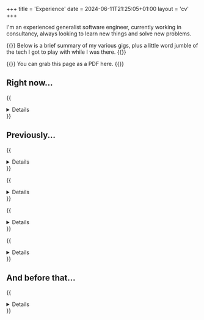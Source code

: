 +++
title = 'Experience'
date = 2024-06-11T21:25:05+01:00
layout = 'cv'
+++

I'm an experienced generalist software engineer, currently working in consultancy, always looking to learn new things and solve new problems.

{{<note>}}
Below is a brief summary of my various gigs, plus a little word jumble of the tech I got to play with while I was there.
{{</note>}}

{{<pdf>}}
You can grab this page as a PDF here.
{{</pdf>}}

## Right now...

{{<details title="`2021 - Now` **Consultant @ Accenture NGE / Infinity Works**" subtitle="Working across various client accounts in a development role, slotting into an existing team and finding the best way to help out (usually by asking awkward questions and fixing broken things)">}}

I moved into consultancy so I could rotate between client projects - being exposed to different domains and tech stacks - without needing to job hunt.
This was something I never found in "product shops".

Since starting as a consultant I've worked on:

**An event-driven system on Lambda**

Building a resilient, event-driven system from the ground up to replace an existing system built on BPM.
Components of the system are implemented as Java Lambdas (client's choice) using Spring Cloud Functions, deployed using CDK.

`java, aws, kafka, lambda, sqs, dynamodb, cdk, maven, git, jenkins, spring cloud functions, cucumber bdd`

**A distributed-monolith BPM application on kubernetes**

Working in the dev team, but spending a large chunk of my time stabilising the team's kubernetes dev environments to unblock other team members - based on no pre-existing experience with kubernetes.

Also working in the "stabilisation" project to reduce incidents caused by our service (investigating production incidents and implementing code fixes) - our work here reduced incidents by >75%.

`java, kubernetes, jenkins, maven, git, activiti bpm, cucmber bdd`

**An API layer for analyst authoring system**

Building backend API services for data retrieval and aggregation to support the client’s report authoring system for analysts.
Most of te services were in Java, but with a couple of them in C# to make integration with the off-the-shelf CMS easier.
Deploying to on-prem servers via Ansible playbooks and to ECS via CDK - I implemented a tagging and branching strategy to give the team a sane way to deploy code.

`java, aws, ecs, cdk, c#, git, umbraco, odata`

**A GraphQL API layer for data platform**

Building platform and developer tools to allow data-owning teams to expose their datasets to analyst-teams via a federated GraphQL API.
The platform and tooling were developed in typescript and deployed across ECS and Lambda using terraform.
I improved our pipelines and test suites to increase stability and free up dev cycles.

`typescript, graphql, apollo, aws, terraform, git, jenkins, odata, c#`

**A kotlin microservice backend for a mobile app**

Building Spring Boot microservices in kotlin to consume vehcle telemetry data from kafka and serve the processed data to a mobile app.
Learned kotlin for the role and quickly started contributing to the team. Onboarded our services onto the client's audit tooling to unblock our route to production.

`kotlin, psql, mongodb, kafka, pcf, gradle, git, spring boot, cucumber bdd`


{{</details>}}

## Previously...

{{<details title="`2020 - 2021` **Software Engineer @ FanDuel**" subtitle="Java dev on services in Responsible Gaming and Regulatory Reporting" >}}

- Took over as sole dev for the regulatory reporting project (a Java service running mysql stored procedures), delivering new functionality and performance improvements to problematic reporting jobs (reduced run time by ~90%).
- Quickly became an SME, used my knowledge to support the service in production and work with regulators to understand their issues.
- Onboarded contractors to the team and handed over the reporting project to them.
- Also worked on Responsible Gaming features to keep our services compliant with state regulations and provide customers with safety features.

`java, python, mysql, aws, terraform, gradle, git, jenkins, jira, guice, hibernate`

{{</details>}}

{{<details title="`2018 - 2020` **Software Engineer @ Pinsent Masons**" subtitle="Java/C# dev working in the SmartDelivery team delivering webapps for fee-earners and clients" >}}

- Worked as a dev across the SmartDelivery team's main apps - a C# webapp and a legacy Java forms engine.
- Spent a lot of time understanding the Java app and documenting it's features to make it easier to use.
- Introduced gitflow to allow a more sane release process.
- Spent a few days rewriting the main screens of the C# app to reduce page load times that were frustrating users.

`java, c#, javascript, xml, xslt, mssql, mongodb, maven, gradle, git, spring, liferay`

{{</details>}}

{{<details title="`Jul 2017 - Dec 2017` **Analyst @ Accenture**" subtitle="A brief stint in the Live Support team, supporting HMRC applications written in C/C++ and Java" >}}

- Investigating live issues in HMRC National Insurance systems, debugging code, and implementing fixes.
- Got up to speed in a short space of time, including learning internal project-specific tooling and teaching myself some perl.

`c/c++, perl, bash, sybase, oracle, git, gerrit, vim`

{{</details>}}

{{<details title="`2014 - 2017` **Software Engineer @ BT**" subtitle="Java developer working in the Energy team, developing internal applications to monitor and manage the company's energy usage" >}}

- Worked on the PEMS application which was allowed BT to participate in Triad and STOR schemes from the National Grid.
- Developed a data-driven query framework which allowed the us to deliver reports to the stakeholders quickly and without the need to release code.

`java, bash, javascript, oracle, plsql, maven, svn, jenkins, vaadin`

{{</details>}}

## And before that...

{{<details title="`2010 - 2014` **Computer Science with Industrial Placement @ Newcastle University**" subtitle="Graduated with 1st Class BSc (Hons)" >}}

My undergraduate degree was mostly theory with a few modules which were more focussed on practical elements, but not a huge amount of things which would be drectly transferable to professional software engineering.

The course did give me a foundational understanding of programming (including giving me my first taste of Java) and touched briefly on a lot of other topics (networking, database technologies, cryptography, graphics, etc.) - giving me just enough knowledge in each space to be dangerous.

`java, javascript, php, c++, mysql, android`

**Placement @ BT**

I spent the placement year of my degree (Sep 2012 - Aug 2013) at BT as a Technical Undergrad working on the fledgling Energy Team - this involved a lot of PoC work, and to be honest we were probably given a lot more freedom to try things than I'd expect for a team of juniors in an enterprise. I learned a lot and managed to take some of the development practices back with me for my dissertation project.

`java, bash, javascript, oracle, maven, svn`

{{</details>}}
